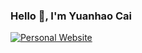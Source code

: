 ### Hello 👋, I'm Yuanhao Cai 

[![Personal Website](https://img.shields.io/badge/Web-YuanhaoCai-brightblue)](https://caiyuanhao1998.github.io)

